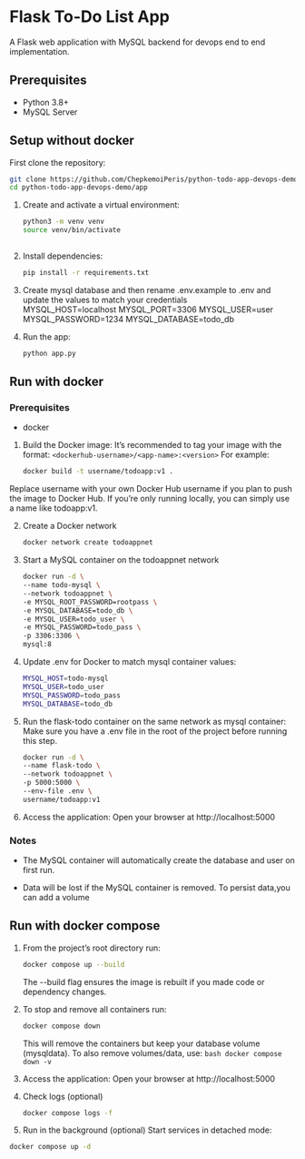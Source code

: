 # Flask To-Do List App

A Flask web application with MySQL backend for devops end to end implementation.
## Prerequisites
- Python 3.8+
- MySQL Server 

## Setup without docker
First clone the repository:
```bash
git clone https://github.com/ChepkemoiPeris/python-todo-app-devops-demo.git
cd python-todo-app-devops-demo/app
```
    
1. Create and activate a virtual environment:
   ```bash
   python3 -m venv venv
   source venv/bin/activate
    
2. Install dependencies:
    ```bash
    pip install -r requirements.txt

3. Create mysql database and then rename .env.example to .env and update the values to match your credentials      
    MYSQL_HOST=localhost
    MYSQL_PORT=3306
    MYSQL_USER=user
    MYSQL_PASSWORD=1234
    MYSQL_DATABASE=todo_db 


4. Run the app:
    ```bash
    python app.py

## Run with docker
### Prerequisites
- docker
1. Build the Docker image:
 It’s recommended to tag your image with the format: `<dockerhub-username>/<app-name>:<version>`
 For example: 
    ```bash
    docker build -t username/todoapp:v1 .
Replace username with your own Docker Hub username if you plan to push the image to Docker Hub.
If you’re only running locally, you can simply use a name like todoapp:v1.

2. Create a Docker network
    ```bash
    docker network create todoappnet

3. Start a MySQL container on the todoappnet network
    ```bash
    docker run -d \
    --name todo-mysql \
    --network todoappnet \
    -e MYSQL_ROOT_PASSWORD=rootpass \
    -e MYSQL_DATABASE=todo_db \
    -e MYSQL_USER=todo_user \
    -e MYSQL_PASSWORD=todo_pass \
    -p 3306:3306 \
    mysql:8
    ```

4. Update .env for Docker to match mysql container values:
    ```bash
    MYSQL_HOST=todo-mysql
    MYSQL_USER=todo_user
    MYSQL_PASSWORD=todo_pass
    MYSQL_DATABASE=todo_db
    ```

5. Run the flask-todo container on the same network as mysql container:
Make sure you have a .env file in the root of the project before running this step.
    ```bash
    docker run -d \
    --name flask-todo \
    --network todoappnet \
    -p 5000:5000 \
    --env-file .env \
    username/todoapp:v1
    ```
6. Access the application:
    Open your browser at http://localhost:5000

### Notes
- The MySQL container will automatically create the database and user on first run.

- Data will be lost if the MySQL container is removed. To persist data,you can add a volume

## Run with docker compose
1. From the project’s root directory run:
    ```bash
    docker compose up --build
    ```
    The --build flag ensures the image is rebuilt if you made code or dependency changes.

2. To stop and remove all containers run:
    ```bash
    docker compose down
    ```

    This will remove the containers but keep your database volume (mysqldata).
    To also remove volumes/data, use:
        ```bash
        docker compose down -v
        ```
        
3. Access the application:
    Open your browser at http://localhost:5000

4. Check logs (optional)
    ```bash
    docker compose logs -f

5. Run in the background (optional)
  Start services in detached mode:
  ```bash
  docker compose up -d
